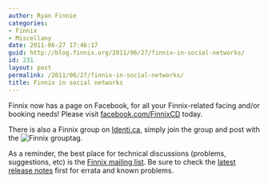 ```yaml
---
author: Ryan Finnie
categories:
- Finnix
- Miscellany
date: 2011-06-27 17:46:17
guid: http://blog.finnix.org/2011/06/27/finnix-in-social-networks/
id: 231
layout: post
permalink: /2011/06/27/finnix-in-social-networks/
title: Finnix in social networks
---
```

Finnix now has a page on Facebook, for all your Finnix-related facing and/or booking needs! Please visit [facebook.com/FinnixCD](http://www.facebook.com/FinnixCD) today.

There is also a Finnix group on [Identi.ca](http://identi.ca/group/finnix), simply join the group and post with the ![Finnix](http://identi.ca/group/finnix) grouptag.

As a reminder, the best place for technical discussions (problems, suggestions, etc) is the [Finnix mailing list](http://lists.colobox.com/cgi-bin/mailman/listinfo/finnix). Be sure to check the [latest release notes](http://www.finnix.org/Finnix_release_notes) first for errata and known problems.
